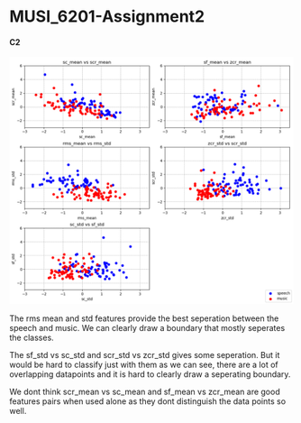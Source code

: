 # MUSI_6201-Assignment2

#### C2
![Plots](plots.png)

The rms mean and std features provide the best seperation between the speech and music. We can clearly draw a boundary that mostly seperates the classes.

The sf_std vs sc_std and scr_std vs zcr_std gives some seperation. But it would be hard to classify just with them as we can see, there are a lot of overlapping datapoints and it is hard to clearly draw a seperating boundary.

We dont think scr_mean vs sc_mean and sf_mean vs zcr_mean are good features pairs when used alone as they dont distinguish the data points so well.